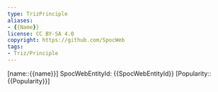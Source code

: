 ```yaml
---
type: TrizPrinciple
aliases:
- {{Name}}
license: CC BY-SA 4.0
copyright: https://github.com/SpocWeb
tags: 
- Triz/Principle
---
```

[name::{{name}}]
SpocWebEntityId: {{SpocWebEntityId}}
[Popularity::{{Popularity}}]

